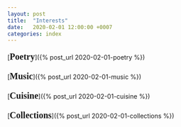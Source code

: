 ```yaml
---
layout: post
title:  "Interests"
date:   2020-02-01 12:00:00 +0007
categories: index
---
```


[<span style="font-size: 20px; font-weight: 100; line-height: 1.5; font-weight: bold; font-family: Chivo;">Poetry</span>]({% post_url 2020-02-01-poetry %})

[<span style="font-size: 20px; font-weight: 100; line-height: 1.5; font-weight: bold; font-family: Chivo;">Music</span>]({% post_url 2020-02-01-music %})

[<span style="font-size: 20px; font-weight: 100; line-height: 1.5; font-weight: bold; font-family: Chivo;">Cuisine</span>]({% post_url 2020-02-01-cuisine %})

[<span style="font-size: 20px; font-weight: 100; line-height: 1.5; font-weight: bold; font-family: Chivo;">Collections</span>]({% post_url 2020-02-01-collections %})

